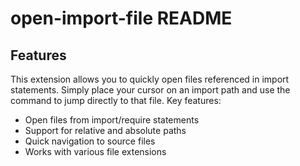 # open-import-file README

## Features

This extension allows you to quickly open files referenced in import statements. Simply place your cursor on an import path and use the command to jump directly to that file.
Key features:
- Open files from import/require statements
- Support for relative and absolute paths
- Quick navigation to source files
- Works with various file extensions
